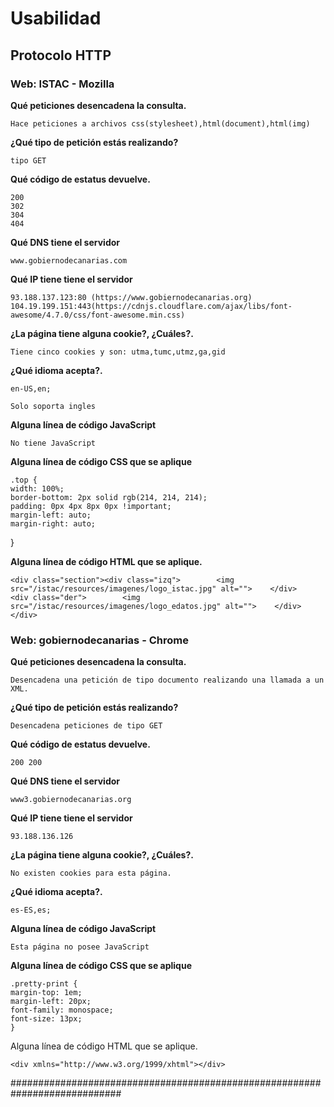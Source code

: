 # Usabilidad

## Protocolo HTTP

### Web: ISTAC - Mozilla

**Qué peticiones desencadena la consulta.**
    
    Hace peticiones a archivos css(stylesheet),html(document),html(img)
    
**¿Qué tipo de petición estás realizando?**
    
    tipo GET

**Qué código de estatus devuelve.**

    200
    302
    304
    404

**Qué DNS tiene el servidor**

    www.gobiernodecanarias.com

**Qué IP tiene tiene el servidor**

    93.188.137.123:80 (https://www.gobiernodecanarias.org)
    104.19.199.151:443(https://cdnjs.cloudflare.com/ajax/libs/font-awesome/4.7.0/css/font-awesome.min.css)

**¿La página tiene alguna cookie?, ¿Cuáles?.**
    
    Tiene cinco cookies y son: utma,tumc,utmz,ga,gid
    
**¿Qué idioma acepta?.**

    en-US,en;

    Solo soporta ingles
    
**Alguna línea de código JavaScript**
    
    No tiene JavaScript

**Alguna línea de código CSS que se aplique**

    .top {
    width: 100%;
    border-bottom: 2px solid rgb(214, 214, 214);
    padding: 0px 4px 8px 0px !important;
    margin-left: auto;
    margin-right: auto;
}

**Alguna línea de código HTML que se aplique.**

    <div class="section"><div class="izq">        <img src="/istac/resources/imagenes/logo_istac.jpg" alt="">    </div>    <div class="der">        <img src="/istac/resources/imagenes/logo_edatos.jpg" alt="">    </div></div>



### Web: gobiernodecanarias - Chrome

**Qué peticiones desencadena la consulta.**

    Desencadena una petición de tipo documento realizando una llamada a un XML.

**¿Qué tipo de petición estás realizando?**
    
    Desencadena peticiones de tipo GET

**Qué código de estatus devuelve.**
    
    200 200

**Qué DNS tiene el servidor**
    
    www3.gobiernodecanarias.org

**Qué IP tiene tiene el servidor**
    
    93.188.136.126

**¿La página tiene alguna cookie?, ¿Cuáles?.**
    
    No existen cookies para esta página.

**¿Qué idioma acepta?.**
    
    es-ES,es;

**Alguna línea de código JavaScript**
    
    Esta página no posee JavaScript
    
**Alguna línea de código CSS que se aplique**

    .pretty-print {
    margin-top: 1em;
    margin-left: 20px;
    font-family: monospace;
    font-size: 13px;
    }


Alguna línea de código HTML que se aplique.
  
    <div xmlns="http://www.w3.org/1999/xhtml"></div>
    
    
############################################################################
